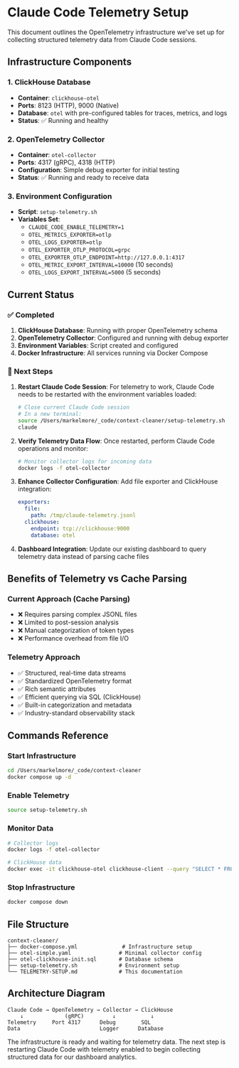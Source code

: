 # Claude Code Telemetry Setup

This document outlines the OpenTelemetry infrastructure we've set up for collecting structured telemetry data from Claude Code sessions.

## Infrastructure Components

### 1. ClickHouse Database
- **Container**: `clickhouse-otel`
- **Ports**: 8123 (HTTP), 9000 (Native)
- **Database**: `otel` with pre-configured tables for traces, metrics, and logs
- **Status**: ✅ Running and healthy

### 2. OpenTelemetry Collector
- **Container**: `otel-collector` 
- **Ports**: 4317 (gRPC), 4318 (HTTP)
- **Configuration**: Simple debug exporter for initial testing
- **Status**: ✅ Running and ready to receive data

### 3. Environment Configuration
- **Script**: `setup-telemetry.sh`
- **Variables Set**:
  - `CLAUDE_CODE_ENABLE_TELEMETRY=1`
  - `OTEL_METRICS_EXPORTER=otlp`
  - `OTEL_LOGS_EXPORTER=otlp`
  - `OTEL_EXPORTER_OTLP_PROTOCOL=grpc`
  - `OTEL_EXPORTER_OTLP_ENDPOINT=http://127.0.0.1:4317`
  - `OTEL_METRIC_EXPORT_INTERVAL=10000` (10 seconds)
  - `OTEL_LOGS_EXPORT_INTERVAL=5000` (5 seconds)

## Current Status

### ✅ Completed
1. **ClickHouse Database**: Running with proper OpenTelemetry schema
2. **OpenTelemetry Collector**: Configured and running with debug exporter
3. **Environment Variables**: Script created and configured
4. **Docker Infrastructure**: All services running via Docker Compose

### 🔄 Next Steps

1. **Restart Claude Code Session**: For telemetry to work, Claude Code needs to be restarted with the environment variables loaded:
   ```bash
   # Close current Claude Code session
   # In a new terminal:
   source /Users/markelmore/_code/context-cleaner/setup-telemetry.sh
   claude
   ```

2. **Verify Telemetry Data Flow**: Once restarted, perform Claude Code operations and monitor:
   ```bash
   # Monitor collector logs for incoming data
   docker logs -f otel-collector
   ```

3. **Enhance Collector Configuration**: Add file exporter and ClickHouse integration:
   ```yaml
   exporters:
     file:
       path: /tmp/claude-telemetry.jsonl
     clickhouse:
       endpoint: tcp://clickhouse:9000
       database: otel
   ```

4. **Dashboard Integration**: Update our existing dashboard to query telemetry data instead of parsing cache files

## Benefits of Telemetry vs Cache Parsing

### Current Approach (Cache Parsing)
- ❌ Requires parsing complex JSONL files
- ❌ Limited to post-session analysis
- ❌ Manual categorization of token types
- ❌ Performance overhead from file I/O

### Telemetry Approach
- ✅ Structured, real-time data streams
- ✅ Standardized OpenTelemetry format
- ✅ Rich semantic attributes
- ✅ Efficient querying via SQL (ClickHouse)
- ✅ Built-in categorization and metadata
- ✅ Industry-standard observability stack

## Commands Reference

### Start Infrastructure
```bash
cd /Users/markelmore/_code/context-cleaner
docker compose up -d
```

### Enable Telemetry
```bash
source setup-telemetry.sh
```

### Monitor Data
```bash
# Collector logs
docker logs -f otel-collector

# ClickHouse data
docker exec -it clickhouse-otel clickhouse-client --query "SELECT * FROM otel.traces LIMIT 5"
```

### Stop Infrastructure
```bash
docker compose down
```

## File Structure
```
context-cleaner/
├── docker-compose.yml              # Infrastructure setup
├── otel-simple.yaml               # Minimal collector config
├── otel-clickhouse-init.sql       # Database schema
├── setup-telemetry.sh             # Environment setup
└── TELEMETRY-SETUP.md             # This documentation
```

## Architecture Diagram

```
Claude Code → OpenTelemetry → Collector → ClickHouse
    ↓             (gRPC)         ↓           ↓
Telemetry     Port 4317      Debug        SQL
Data                         Logger      Database
```

The infrastructure is ready and waiting for telemetry data. The next step is restarting Claude Code with telemetry enabled to begin collecting structured data for our dashboard analytics.